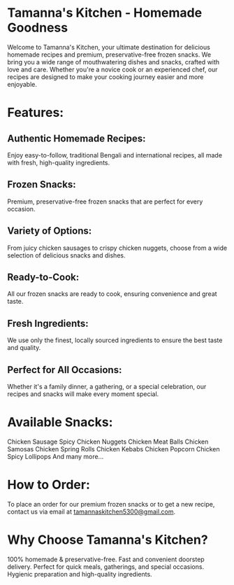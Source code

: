 # Tamanna's Kitchen - Homemade Goodness
Welcome to Tamanna's Kitchen, your ultimate destination for delicious homemade recipes and premium, preservative-free frozen snacks. We bring you a wide range of mouthwatering dishes and snacks, crafted with love and care. Whether you're a novice cook or an experienced chef, our recipes are designed to make your cooking journey easier and more enjoyable.

# Features:
## Authentic Homemade Recipes: 
Enjoy easy-to-follow, traditional Bengali and international recipes, all made with fresh, high-quality ingredients.
## Frozen Snacks: 
Premium, preservative-free frozen snacks that are perfect for every occasion.
## Variety of Options: 
From juicy chicken sausages to crispy chicken nuggets, choose from a wide selection of delicious snacks and dishes.
## Ready-to-Cook: 
All our frozen snacks are ready to cook, ensuring convenience and great taste.
## Fresh Ingredients: 
We use only the finest, locally sourced ingredients to ensure the best taste and quality.
## Perfect for All Occasions: 
Whether it's a family dinner, a gathering, or a special celebration, our recipes and snacks will make every moment special.
# Available Snacks:
Chicken Sausage
Spicy Chicken Nuggets
Chicken Meat Balls
Chicken Samosas
Chicken Spring Rolls
Chicken Kebabs
Chicken Popcorn
Chicken Spicy Lollipops
And many more...
# How to Order:
To place an order for our premium frozen snacks or to get a new recipe, contact us via email at tamannaskitchen5300@gmail.com.

# Why Choose Tamanna's Kitchen?
100% homemade & preservative-free.
Fast and convenient doorstep delivery.
Perfect for quick meals, gatherings, and special occasions.
Hygienic preparation and high-quality ingredients.
